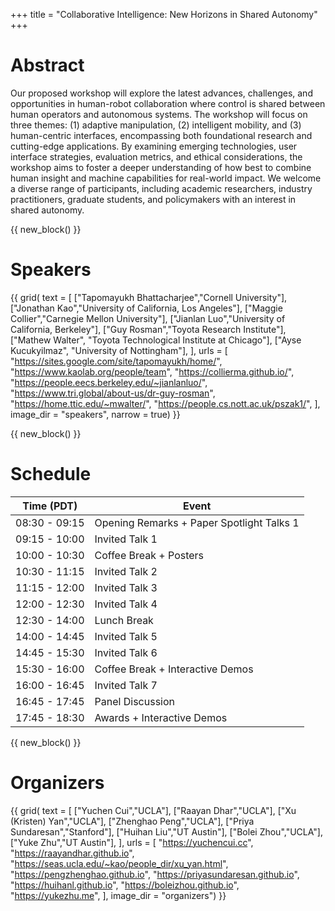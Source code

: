 +++
title = "Collaborative Intelligence: New Horizons in Shared Autonomy"
+++

# Abstract

Our proposed workshop will explore the latest advances, challenges, and opportunities in human-robot collaboration where control is shared between human operators and autonomous systems. The workshop will focus on three themes: (1) adaptive manipulation, (2) intelligent mobility, and (3) human-centric interfaces, encompassing both foundational research and cutting-edge applications. By examining emerging technologies, user interface strategies, evaluation metrics, and ethical considerations, the workshop aims to foster a deeper understanding of how best to combine human insight and machine capabilities for real-world impact. We welcome a diverse range of participants, including academic researchers, industry practitioners, graduate students, and policymakers with an interest in shared autonomy.

{{ new_block() }}



# Speakers

{{ grid(
    text = [
        ["Tapomayukh Bhattacharjee","Cornell University"],
        ["Jonathan Kao","University of California, Los Angeles"],
        ["Maggie Collier","Carnegie Mellon University"],
        ["Jianlan Luo","University of California, Berkeley"],
        ["Guy Rosman","Toyota Research Institute"],
        ["Mathew Walter", "Toyota Technological Institute at Chicago"],
        ["Ayse Kucukyilmaz", "University of Nottingham"],
    ],
    urls = [
        "https://sites.google.com/site/tapomayukh/home/",
        "https://www.kaolab.org/people/team",
        "https://collierma.github.io/",
        "https://people.eecs.berkeley.edu/~jianlanluo/",
        "https://www.tri.global/about-us/dr-guy-rosman",
        "https://home.ttic.edu/~mwalter/",
        "https://people.cs.nott.ac.uk/pszak1/",
    ],
    image_dir = "speakers",
    narrow = true) }}



{{ new_block() }}



# Schedule

| Time (PDT)    | Event                                      |
|---------------|--------------------------------------------|
| 08:30 - 09:15 | Opening Remarks + Paper Spotlight Talks 1  |
| 09:15 - 10:00 | Invited Talk 1                             |
| 10:00 - 10:30 | Coffee Break + Posters                     |
| 10:30 - 11:15 | Invited Talk 2                             |
| 11:15 - 12:00 | Invited Talk 3                             |
| 12:00 - 12:30 | Invited Talk 4                             |
| 12:30 - 14:00 | Lunch Break                                |
| 14:00 - 14:45 | Invited Talk 5                             |
| 14:45 - 15:30 | Invited Talk 6                             |
| 15:30 - 16:00 | Coffee Break + Interactive Demos           |
| 16:00 - 16:45 | Invited Talk 7                             |
| 16:45 - 17:45 | Panel Discussion                           |
| 17:45 - 18:30 | Awards + Interactive Demos                 |

{{ new_block() }}



# Organizers


{{ grid(
    text = [
        ["Yuchen Cui","UCLA"],
        ["Raayan Dhar","UCLA"],
        ["Xu (Kristen) Yan","UCLA"],
        ["Zhenghao Peng","UCLA"],
        ["Priya Sundaresan","Stanford"],
        ["Huihan Liu","UT Austin"],
        ["Bolei Zhou","UCLA"],
        ["Yuke Zhu","UT Austin"],
    ],
    urls = [
        "https://yuchencui.cc",
        "https://raayandhar.github.io",
        "https://seas.ucla.edu/~kao/people_dir/xu_yan.html",
        "https://pengzhenghao.github.io",
        "https://priyasundaresan.github.io",
        "https://huihanl.github.io",
        "https://boleizhou.github.io",
        "https://yukezhu.me",
    ],
    image_dir = "organizers") }}


[//]: # ({{ new_block&#40;&#41; }})


[//]: # (# Accepted Workshop Papers)

[//]: # ()
[//]: # ({{ table&#40;)

[//]: # (    data = "papers.csv", )

[//]: # (    columns = ["Title","Authors"],)

[//]: # (    button_names = ["paper"], )

[//]: # (    button_data_columns = [2], )

[//]: # (    button_output_columns = [1]&#41; }})
